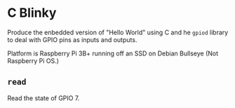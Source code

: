 # C Blinky

Produce the enbedded version of "Hello World" using C and he `gpiod` library to deal with GPIO pins as inputs and outputs.

Platform is Raspberry Pi 3B+ running off an SSD on Debian Bullseye (Not Raspberry Pi OS.) 

## `read`

Read the state of GPIO 7.
